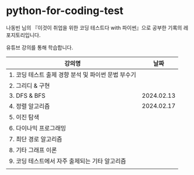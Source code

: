 # python-for-coding-test
나동빈 님의 『이것이 취업을 위한 코딩 테스트다 with 파이썬』으로 공부한 기록의 레포지토리입니다.


유튜브 강의를 통해 학습합니다. 

| 강의명 | 날짜 |
| ---- | ---- |
| 1. 코딩 테스트 출제 경향 분석 및 파이썬 문법 부수기 |  |
| 2. 그리디 & 구현 |  |
| 3. DFS & BFS | 2024.02.13 |
| 4. 정렬 알고리즘 | 2024.02.17 |
| 5. 이진 탐색 |  |
| 6. 다이나믹 프로그래밍 |  |
| 7. 최단 경로 알고리즘 |  |
| 8. 기타 그래프 이론 |  |
| 9. 코딩 테스트에서 자주 출제되는 기타 알고리즘 |  |
|  |  |
